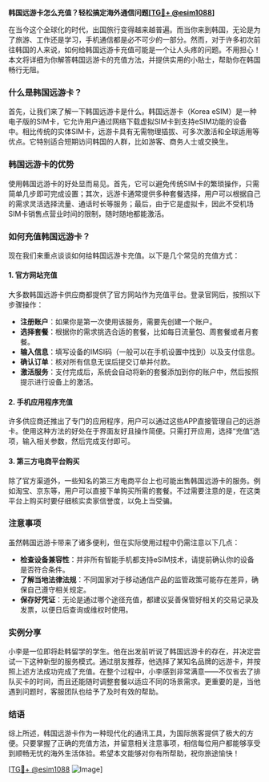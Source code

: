 **韩国远游卡怎么充值？轻松搞定海外通信问题[[TG💪+ @esim1088](https://t.me/s/esim1088)]**

在当今这个全球化的时代，出国旅行变得越来越普遍。而当你来到韩国，无论是为了旅游、工作还是学习，手机通信都是必不可少的一部分。然而，对于许多初次前往韩国的人来说，如何给韩国远游卡充值可能是一个让人头疼的问题。不用担心！本文将详细为你解答韩国远游卡的充值方法，并提供实用的小贴士，帮助你在韩国畅行无阻。

### 什么是韩国远游卡？

首先，让我们来了解一下韩国远游卡是什么。韩国远游卡（Korea eSIM）是一种电子版的SIM卡，它允许用户通过网络下载虚拟SIM卡到支持eSIM功能的设备中。相比传统的实体SIM卡，远游卡具有无需物理插拔、可多次激活和全球适用等优点。它特别适合短期访问韩国的人群，比如游客、商务人士或交换生。

### 韩国远游卡的优势

使用韩国远游卡的好处显而易见。首先，它可以避免传统SIM卡的繁琐操作，只需简单几步即可完成设置；其次，远游卡通常提供多种套餐选择，用户可以根据自己的需求灵活选择流量、通话时长等服务；最后，由于它是虚拟卡，因此不受机场SIM卡销售点营业时间的限制，随时随地都能激活。

### 如何充值韩国远游卡？

现在我们来重点谈谈如何给韩国远游卡充值。以下是几个常见的充值方式：

#### 1. 官方网站充值

大多数韩国远游卡供应商都提供了官方网站作为充值平台。登录官网后，按照以下步骤操作：

- **注册账户**：如果你是第一次使用该服务，需要先创建一个账户。
- **选择套餐**：根据你的需求挑选合适的套餐，比如每日流量包、周套餐或者月套餐。
- **输入信息**：填写设备的IMSI码（一般可以在手机设置中找到）以及支付信息。
- **确认订单**：核对所有信息无误后提交订单并付款。
- **激活服务**：支付完成后，系统会自动将新的套餐添加到你的账户中，然后按照提示进行设备上的激活。

#### 2. 手机应用程序充值

许多供应商还推出了专门的应用程序，用户可以通过这些APP直接管理自己的远游卡。使用这种方法的好处在于界面友好且操作简便。只需打开应用，选择“充值”选项，输入相关参数，然后完成支付即可。

#### 3. 第三方电商平台购买

除了官方渠道外，一些知名的第三方电商平台上也可能出售韩国远游卡的服务。例如淘宝、京东等，用户可以直接下单购买所需的套餐。不过需要注意的是，在这类平台上购买时要仔细核实卖家信誉度，以免上当受骗。

### 注意事项

虽然韩国远游卡带来了诸多便利，但在实际使用过程中仍需注意以下几点：

- **检查设备兼容性**：并非所有智能手机都支持eSIM技术，请提前确认你的设备是否符合条件。
- **了解当地法律法规**：不同国家对于移动通信产品的监管政策可能存在差异，确保自己遵守相关规定。
- **保存好凭证**：无论是通过哪个途径充值，都建议妥善保管好相关的交易记录及发票，以便日后查询或维权时使用。

### 实例分享

小李是一位即将赴韩留学的学生。他在出发前听说了韩国远游卡的存在，并决定尝试一下这种新型的服务模式。通过朋友推荐，他选择了某知名品牌的远游卡，并按照上述方法成功完成了充值。在整个过程中，小李感到非常满意——不仅省去了排队买卡的时间，而且还能随时调整套餐以适应不同的场景需求。更重要的是，当他遇到问题时，客服团队也给予了及时有效的帮助。

### 结语

综上所述，韩国远游卡作为一种现代化的通讯工具，为国际旅客提供了极大的方便。只要掌握了正确的充值方法，并留意相关注意事项，相信每位用户都能够享受到顺畅无忧的海外生活体验。希望本文能够对你有所帮助，祝你旅途愉快！

[[TG💪+ @esim1088](https://t.me/s/esim1088) ![Image](https://i.postimg.cc/4NQfJmqS/Snipaste-2025-05-13-00-14-12.png)]